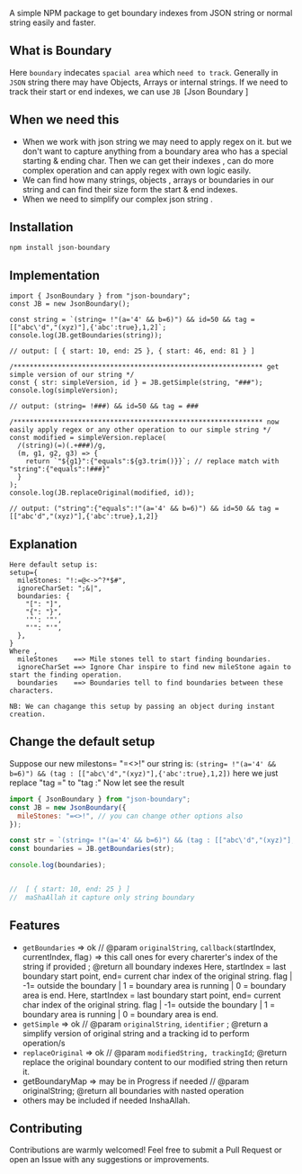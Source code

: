 A simple NPM package to get boundary indexes from JSON string or normal string easily and faster.

## What is Boundary
Here `boundary` indecates `spacial area` which `need to track`. Generally in `JSON` string there may have Objects, Arrays or internal strings. If we need to track their start or end indexes, we can use `JB `[Json Boundary ] 

## When we need this
* When we work with json string we may need to apply regex on it. but we don't want to capture anything from a boundary area who has a special starting & ending char. Then we can get their indexes , can do more complex operation and can apply regex with own logic easily.
* We can find how many strings, objects , arrays or boundaries in our string and can find their size form the start & end indexes.
* When we need to simplify our complex json string .

## Installation
```
npm install json-boundary
```
## Implementation
```
import { JsonBoundary } from "json-boundary";
const JB = new JsonBoundary();

const string = `(string= !"(a='4' && b=6)") && id=50 && tag = [["abc\'d","(xyz)"],{'abc':true},1,2]`;
console.log(JB.getBoundaries(string)); 

// output: [ { start: 10, end: 25 }, { start: 46, end: 81 } ]

/************************************************************** get simple version of our string */
const { str: simpleVersion, id } = JB.getSimple(string, "###");
console.log(simpleVersion);

// output: (string= !###) && id=50 && tag = ###

/************************************************************** now easily apply regex or any other operation to our simple string */
const modified = simpleVersion.replace(
  /(string)(=)(.+###)/g,
  (m, g1, g2, g3) => {
    return `"${g1}":{"equals":${g3.trim()}}`; // replace match with "string":{"equals":!###}"
  }
);
console.log(JB.replaceOriginal(modified, id)); 

// output: ("string":{"equals":!"(a='4' && b=6)") && id=50 && tag = [["abc'd","(xyz)"],{'abc':true},1,2]}

```
## Explanation
```Basic
Here default setup is: 
setup={
  mileStones: "!:=@<->^?*$#",
  ignoreCharSet: ";&|",
  boundaries: {
    "[": "]",
    "{": "}",
    '"': '"',
    "'": "'",
  },
}
Where ,
  mileStones    ==> Mile stones tell to start finding boundaries.
  ignoreCharSet ==> Ignore Char inspire to find new mileStone again to start the finding operation.
  boundaries    ==> Boundaries tell to find boundaries between these characters.
  
NB: We can chagange this setup by passing an object during instant creation.
```
## Change the default setup
Suppose our new milestons= "=<>!"
our string is: `(string= !"(a='4' && b=6)") && (tag : [["abc\'d","(xyz)"],{'abc':true},1,2])`
here we just replace "tag =" to "tag :"
Now let see the result
```Javascript
import { JsonBoundary } from "json-boundary";
const JB = new JsonBoundary({
  mileStones: "=<>!", // you can change other options also
});

const str = `(string= !"(a='4' && b=6)") && (tag : [["abc\'d","(xyz)"],{'abc':true},1,2])`;
const boundaries = JB.getBoundaries(str);

console.log(boundaries); 


//  [ { start: 10, end: 25 } ] 
//  maShaAllah it capture only string boundary
```

## Features
* `getBoundaries` ⇒ ok // @param `originalString`, `callback(`startIndex, currentIndex, flag`)` ⇒ this call ones for every charerter's index of the string if provided ; @return all boundary indexes
	Here, startIndex = last boundary start point, end= current char index of the original string. flag | -1= outside the boundary | 1 = boundary area is running | 0 = boundary area is end.
	Here, startIndex = last boundary start point, end= current char index of the original string. flag | -1= outside the boundary | 1 = boundary area is running | 0 = boundary area is end.
* `getSimple`        ⇒ ok  // @param `originalString`, `identifier` ; @return a simplify version of original string and a tracking id to perform operation/s
* `replaceOriginal` ⇒ ok   // @param `modifiedString, trackingId`; @return replace the original boundary content to  our modified string then return it.
* getBoundaryMap ⇒ may be in Progress if needed  // @param originalString; @return all boundaries with nasted operation
* others may be included if needed InshaAllah.
## Contributing
Contributions are warmly welcomed! Feel free to submit a Pull Request or open an Issue with any suggestions or improvements.
